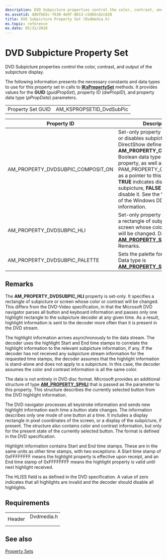 ```yaml
---
description: DVD Subpicture properties control the color, contrast, and output of the subpicture display.
ms.assetid: ddbfb65c-7630-4e9f-8013-c5d65c62c628
title: DVD Subpicture Property Set (Dvdmedia.h)
ms.topic: reference
ms.date: 05/31/2018
---
```


# DVD Subpicture Property Set

DVD Subpicture properties control the color, contrast, and output of the subpicture display.

The following information presents the necessary constants and data types to use for this property set in calls to [**IKsPropertySet**](ikspropertyset.md) methods. It provides values for the **GUID** (*guidPropSet*), property ID (*dwPropID*), and property data type (*pPropData*) parameters.



|                   |                            |
|-------------------|----------------------------|
| Property Set GUID | AM\_KSPROPSETID\_DvdSubPic |



 



| Property ID                           | Description                                                                                                                                                                                                                                                                                                                                                              |
|---------------------------------------|--------------------------------------------------------------------------------------------------------------------------------------------------------------------------------------------------------------------------------------------------------------------------------------------------------------------------------------------------------------------------|
| AM\_PROPERTY\_DVDSUBPIC\_COMPOSIT\_ON | Set-only property that enables or disables subpicture display. DirectShow defines the **AM\_PROPERTY\_COMPOSIT\_ON** Boolean data type for this property, as well as PAM\_PROPERTY\_COMPOSIT\_ON as a pointer to this data type. **TRUE** indicates display the subpicture, **FALSE** indicates disable it. See the WDM portion of the Windows DDK for more information. |
| AM\_PROPERTY\_DVDSUBPIC\_HLI          | Set-only property that specifies a rectangle of subpicture or screen whose color or contrast will be changed. Data type is [**AM\_PROPERTY\_SPHLI**](/previous-versions/windows/desktop/api/Dvdmedia/ns-dvdmedia-am_property_sphli). See Remarks.                                                                                                                                                                                |
| AM\_PROPERTY\_DVDSUBPIC\_PALETTE      | Sets the palette for a subpicture. Data type is [**AM\_PROPERTY\_SPPAL**](/previous-versions/windows/desktop/api/Dvdmedia/ns-dvdmedia-am_property_sppal).                                                                                                                                                                                                                                                                        |



 

## Remarks

The **AM\_PROPERTY\_DVDSUBPIC\_HLI** property is set-only. It specifies a rectangle of subpicture or screen whose color or contrast will be changed. This differs from the DVD-Video specification, in that the Microsoft DVD navigator parses all button and keyboard information and passes only one highlight rectangle to the subpicture decoder at any given time. As a result, highlight information is sent to the decoder more often than it is present in the DVD stream.

The highlight information arrives asynchronously to the data stream. The decoder uses the highlight Start and End time stamps to correlate the highlight information to the relevant subpicture information, if any. If the decoder has not received any subpicture stream information for the requested time stamps, the decoder assumes that the highlight information is stand-alone and does not apply to a subpicture. In this case, the decoder assumes the color and contrast information is all the same color.

The data is not entirely in DVD disc format. Microsoft provides an additional structure of type [**AM\_PROPERTY\_SPHLI**](/previous-versions/windows/desktop/api/Dvdmedia/ns-dvdmedia-am_property_sphli) that is passed as the parameter to this property. This structure describes the currently selected button from the DVD highlight information.

The DVD navigator processes all keystroke information and sends new highlight information each time a button state changes. The information describes only one mode of one button at a time. It includes a display rectangle in pixel coordinates of the screen, or a display of the subpicture, if present. The structure also contains color and contrast information, but only for the present state of the currently selected button. The format is defined in the DVD specification.

Highlight information contains Start and End time stamps. These are in the same units as other time stamps, with two exceptions: A Start time stamp of 0xFFFFFFFF means the highlight property is effective upon receipt, and an End time stamp of 0xFFFFFFFF means the highlight property is valid until next highlight received.

The HLISS field is as defined in the DVD specification. A value of zero indicates that all highlights are invalid and the decoder should disable all highlights.

## Requirements



|                   |                                                                                       |
|-------------------|---------------------------------------------------------------------------------------|
| Header<br/> | <dl> <dt>Dvdmedia.h</dt> </dl> |



## See also

<dl> <dt>

[Property Sets](property-sets.md)
</dt> </dl>

 

 




